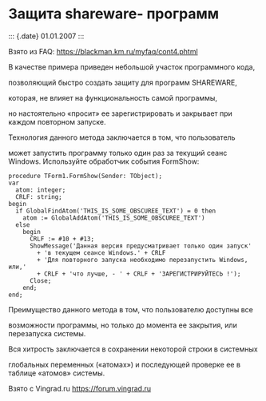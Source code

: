 Защита shareware- программ
==========================

::: {.date}
01.01.2007
:::

Взято из FAQ: <https://blackman.km.ru/myfaq/cont4.phtml>

В качестве примера приведен небольшой участок программного кода,

позволяющий быстро создать защиту для программ SHAREWARE,

которая, не влияет на функциональность самой программы,

но настоятельно «просит» ее зарегистрировать и закрывает при каждом
повторном запуске.

Технология данного метода заключается в том, что пользователь

может запустить программу только один раз за текущий сеанс Windows.
Используйте обработчик события FormShow:

    procedure TForm1.FormShow(Sender: TObject);
    var
      atom: integer;
      CRLF: string;
    begin
      if GlobalFindAtom('THIS_IS_SOME_OBSCUREE_TEXT') = 0 then
        atom := GlobalAddAtom('THIS_IS_SOME_OBSCUREE_TEXT')
      else
        begin
          CRLF := #10 + #13;
          ShowMessage('Данная версия предусматривает только один запуск'
            + 'в текущем сеансе Windows.' + CRLF
            + 'Для повторного запуска необходимо перезапустить Windows, или,'
            + CRLF + 'что лучше, - ' + CRLF + 'ЗАРЕГИСТРИРУЙТЕСЬ !');
          Close;
        end;
    end;

Преимущество данного метода в том, что пользователю доступны все

возможности программы, но только до момента ее закрытия, или перезапуска
системы.

Вся хитрость заключается в сохранении некоторой строки в системных

глобальных переменных («атомах») и последующей проверке ее в таблице
«атомов» системы.

Взято с Vingrad.ru <https://forum.vingrad.ru>
